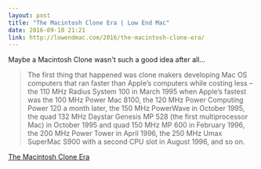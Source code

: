 ```yaml
---
layout: post
title: "The Macintosh Clone Era | Low End Mac"
date: 2016-09-10 21:21
link: http://lowendmac.com/2016/the-macintosh-clone-era/
---
```


Maybe a Macintosh Clone wasn't such a good idea after all...

> The first thing that happened was clone makers developing Mac OS computers that ran faster than Apple’s computers while costing less – the 110 MHz Radius System 100 in March 1995 when Apple’s fastest was the 100 MHz Power Mac 8100, the 120 MHz Power Computing Power 120 a month later, the 150 MHz PowerWave in October 1995, the quad 132 MHz Daystar Genesis MP 528 (the first multiprocessor Mac) in October 1995 and quad 150 MHz MP 600 in February 1996, the 200 MHz Power Tower in April 1996, the 250 MHz Umax SuperMac S900 with a second CPU slot in August 1996, and so on.

[The Macintosh Clone Era](http://lowendmac.com/2016/the-macintosh-clone-era/)
